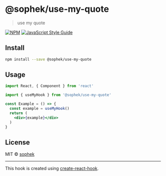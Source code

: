 # @sophek/use-my-quote

> use my quote

[![NPM](https://img.shields.io/npm/v/@sophek/use-my-quote.svg)](https://www.npmjs.com/package/@sophek/use-my-quote) [![JavaScript Style Guide](https://img.shields.io/badge/code_style-standard-brightgreen.svg)](https://standardjs.com)

## Install

```bash
npm install --save @sophek/use-my-quote
```

## Usage

```jsx
import React, { Component } from 'react'

import { useMyHook } from '@sophek/use-my-quote'

const Example = () => {
  const example = useMyHook()
  return (
    <div>{example}</div>
  )
}
```

## License

MIT © [sophek](https://github.com/sophek)

---

This hook is created using [create-react-hook](https://github.com/hermanya/create-react-hook).
